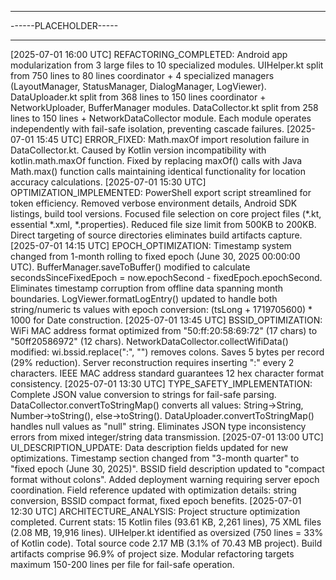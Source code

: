 ----------------------

------PLACEHOLDER-----

----------------------

[2025-07-01 16:00 UTC] REFACTORING_COMPLETED: Android app modularization from 3 large files to 10 specialized modules. UIHelper.kt split from 750 lines to 80 lines coordinator + 4 specialized managers (LayoutManager, StatusManager, DialogManager, LogViewer). DataUploader.kt split from 368 lines to 150 lines coordinator + NetworkUploader, BufferManager modules. DataCollector.kt split from 258 lines to 150 lines + NetworkDataCollector module. Each module operates independently with fail-safe isolation, preventing cascade failures.
[2025-07-01 15:45 UTC] ERROR_FIXED: Math.maxOf import resolution failure in DataCollector.kt. Caused by Kotlin version incompatibility with kotlin.math.maxOf function. Fixed by replacing maxOf() calls with Java Math.max() function calls maintaining identical functionality for location accuracy calculations.
[2025-07-01 15:30 UTC] OPTIMIZATION_IMPLEMENTED: PowerShell export script streamlined for token efficiency. Removed verbose environment details, Android SDK listings, build tool versions. Focused file selection on core project files (*.kt, essential *.xml, *.properties). Reduced file size limit from 500KB to 200KB. Direct targeting of source directories eliminates build artifacts capture.
[2025-07-01 14:15 UTC] EPOCH_OPTIMIZATION: Timestamp system changed from 1-month rolling to fixed epoch (June 30, 2025 00:00:00 UTC). BufferManager.saveToBuffer() modified to calculate secondsSinceFixedEpoch = now.epochSecond - fixedEpoch.epochSecond. Eliminates timestamp corruption from offline data spanning month boundaries. LogViewer.formatLogEntry() updated to handle both string/numeric ts values with epoch conversion: (tsLong + 1719705600) * 1000 for Date construction.
[2025-07-01 13:45 UTC] BSSID_OPTIMIZATION: WiFi MAC address format optimized from "50:ff:20:58:69:72" (17 chars) to "50ff20586972" (12 chars). NetworkDataCollector.collectWifiData() modified: wi.bssid.replace(":", "") removes colons. Saves 5 bytes per record (29% reduction). Server reconstruction requires inserting ":" every 2 characters. IEEE MAC address standard guarantees 12 hex character format consistency.
[2025-07-01 13:30 UTC] TYPE_SAFETY_IMPLEMENTATION: Complete JSON value conversion to strings for fail-safe parsing. DataCollector.convertToStringMap() converts all values: String->String, Number->toString(), else->toString(). DataUploader.convertToStringMap() handles null values as "null" string. Eliminates JSON type inconsistency errors from mixed integer/string data transmission.
[2025-07-01 13:00 UTC] UI_DESCRIPTION_UPDATE: Data description fields updated for new optimizations. Timestamp section changed from "3-month quarter" to "fixed epoch (June 30, 2025)". BSSID field description updated to "compact format without colons". Added deployment warning requiring server epoch coordination. Field reference updated with optimization details: string conversion, BSSID compact format, fixed epoch benefits.
[2025-07-01 12:30 UTC] ARCHITECTURE_ANALYSIS: Project structure optimization completed. Current stats: 15 Kotlin files (93.61 KB, 2,261 lines), 75 XML files (2.08 MB, 19,916 lines). UIHelper.kt identified as oversized (750 lines = 33% of Kotlin code). Total source code 2.17 MB (3.1% of 70.43 MB project). Build artifacts comprise 96.9% of project size. Modular refactoring targets maximum 150-200 lines per file for fail-safe operation.
